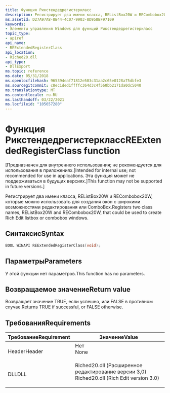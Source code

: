 ```yaml
---
title: Функция Рикстендедрегистеркласс
description: Регистрирует два имени класса, REListBox20W и RECombobox20W, которые можно использовать для создания окон с широкими возможностями редактирования или ComboBox.
ms.assetid: D27A97A8-8B44-4C07-9903-8D958BF97109
keywords:
- Элементы управления Windows для функций Рикстендедрегистеркласс
topic_type:
- apiref
api_name:
- REExtendedRegisterClass
api_location:
- Riched20.dll
api_type:
- DllExport
ms.topic: reference
ms.date: 05/31/2018
ms.openlocfilehash: 965394eaf71812e503c31aa2c65e0128a75dbfe3
ms.sourcegitcommit: c8ec1ded1ffffc364d3c4f560bb2171da0dc5040
ms.translationtype: MT
ms.contentlocale: ru-RU
ms.lasthandoff: 03/22/2021
ms.locfileid: "105657280"
---
```

# <a name="reextendedregisterclass-function"></a><span data-ttu-id="93fc7-104">Функция Рикстендедрегистеркласс</span><span class="sxs-lookup"><span data-stu-id="93fc7-104">REExtendedRegisterClass function</span></span>

<span data-ttu-id="93fc7-105">\[Предназначен для внутреннего использования; не рекомендуется для использования в приложениях.</span><span class="sxs-lookup"><span data-stu-id="93fc7-105">\[Intended for internal use; not recommended for use in applications.</span></span> <span data-ttu-id="93fc7-106">Эта функция может не поддерживаться в будущих версиях.\]</span><span class="sxs-lookup"><span data-stu-id="93fc7-106">This function may not be supported in future versions.\]</span></span>

<span data-ttu-id="93fc7-107">Регистрирует два имени класса, REListBox20W и RECombobox20W, которые можно использовать для создания окон с широкими возможностями редактирования или ComboBox.</span><span class="sxs-lookup"><span data-stu-id="93fc7-107">Registers two class names, REListBox20W and RECombobox20W, that could be used to create Rich Edit listbox or combobox windows.</span></span>

## <a name="syntax"></a><span data-ttu-id="93fc7-108">Синтаксис</span><span class="sxs-lookup"><span data-stu-id="93fc7-108">Syntax</span></span>


```C++
BOOL WINAPI REExtendedRegisterClass(void);
```



## <a name="parameters"></a><span data-ttu-id="93fc7-109">Параметры</span><span class="sxs-lookup"><span data-stu-id="93fc7-109">Parameters</span></span>

<span data-ttu-id="93fc7-110">У этой функции нет параметров.</span><span class="sxs-lookup"><span data-stu-id="93fc7-110">This function has no parameters.</span></span>

## <a name="return-value"></a><span data-ttu-id="93fc7-111">Возвращаемое значение</span><span class="sxs-lookup"><span data-stu-id="93fc7-111">Return value</span></span>

<span data-ttu-id="93fc7-112">Возвращает значение TRUE, если успешно, или FALSE в противном случае.</span><span class="sxs-lookup"><span data-stu-id="93fc7-112">Returns TRUE if successful, or FALSE otherwise.</span></span>

## <a name="requirements"></a><span data-ttu-id="93fc7-113">Требования</span><span class="sxs-lookup"><span data-stu-id="93fc7-113">Requirements</span></span>



| <span data-ttu-id="93fc7-114">Требование</span><span class="sxs-lookup"><span data-stu-id="93fc7-114">Requirement</span></span> | <span data-ttu-id="93fc7-115">Значение</span><span class="sxs-lookup"><span data-stu-id="93fc7-115">Value</span></span> |
|-------------------|-----------------------------------------------------------------------------------------------------------------|
| <span data-ttu-id="93fc7-116">Header</span><span class="sxs-lookup"><span data-stu-id="93fc7-116">Header</span></span><br/> | <dl> <span data-ttu-id="93fc7-117"><dt>Нет</dt></span><span class="sxs-lookup"><span data-stu-id="93fc7-117"><dt>None</dt></span></span> </dl>                                 |
| <span data-ttu-id="93fc7-118">DLL</span><span class="sxs-lookup"><span data-stu-id="93fc7-118">DLL</span></span><br/>    | <dl> <span data-ttu-id="93fc7-119"><dt>Riched20.dll (Расширенное редактирование версии 3,0)</dt></span><span class="sxs-lookup"><span data-stu-id="93fc7-119"><dt>Riched20.dll (Rich Edit version 3.0)</dt></span></span> </dl> |



 

 





